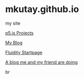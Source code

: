 # mkutay.github.io
my site

[p5.js Projects](p5js-projects/)

[My Blog](blog/)

[Fluidity Startpage](fluidity/)

[A blog me and my friend are doing](https://cookieblog.net/)


br
